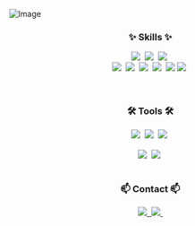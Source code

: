 <!-- 배너 -->
![Image](https://github.com/user-attachments/assets/9fb2edc9-03ab-4c32-95cc-f4bcd03fd826)

<!-- 내용 부분 -->
<h3 align="center">✨ Skills ✨</h3>
<div align="center">
  <img src="https://img.shields.io/badge/C%20Language-%23A8B9CC?style=for-the-badge&logo=c" />&nbsp;
  <img src="https://img.shields.io/badge/C%2B%2B-%2300599C?style=for-the-badge&logo=c%2B%2B" />&nbsp;
  <img src="https://img.shields.io/badge/javascript-F7DF1E.svg?style=for-the-badge&logo=javascript&logoColor=20232a" />&nbsp;
</div>

<div align="center">
  <img src="https://img.shields.io/badge/Java-%23F7B731?style=for-the-badge&logo=java" />&nbsp;
  <img src="https://img.shields.io/badge/Spring%20Boot-%236DB33F?style=for-the-badge&logo=springboot&logoColor=black" />&nbsp;
  <img src="https://img.shields.io/badge/MySQL-%2300A4E4?style=for-the-badge&logo=mysql&logoColor=white" />&nbsp;
  <img src="https://img.shields.io/badge/Express.js-%23000000?style=for-the-badge&logo=express" />&nbsp;
  <img src="https://img.shields.io/badge/MongoDB-%2347A248?style=for-the-badge&logo=mongodb&logoColor=white" />
  <img src="https://img.shields.io/badge/Node.js-%2343853D?style=for-the-badge&logo=node.js&logoColor=white" />&nbsp;
</div>

<br>

<div align="center">

</div>

<br>

<h3 align="center">🛠 Tools 🛠</h3>
<div align="center">
  <img src="https://img.shields.io/badge/git-F05033.svg?style=for-the-badge&logo=git&logoColor=white" />&nbsp;
  <img src="https://img.shields.io/badge/github-181717.svg?style=for-the-badge&logo=github&logoColor=white" />&nbsp;
  <img src="https://img.shields.io/badge/Notion-F3F3F3.svg?style=for-the-badge&logo=notion&logoColor=black" />&nbsp;
</div>

<br>

<div align="center">
  <img src="https://img.shields.io/badge/VSCode-2C2C32.svg?style=for-the-badge&logo=visual-studio-code&logoColor=22ABF3" />&nbsp;
  <img src="https://img.shields.io/badge/jupyter-2C2C32.svg?style=for-the-badge&logo=jupyter&logoColor=F37726" />&nbsp;
</div>

<br>

<h3 align="center">📫 Contact 📫</h3>
<div align="center">
  <a href="mailto:16wjdekdms@gmail.com">
    <img src="https://img.shields.io/badge/16wjdekdms@gmail.com-D14836?style=for-the-badge&logo=gmail&logoColor=white"/>&nbsp;
  </a>
      
  <a href="https://16eunda.github.io">
    <img src="https://img.shields.io/badge/Blog-1EBC8F?style=for-the-badge&logo=githubpages&logoColor=white" />&nbsp;
  </a>
</div>
